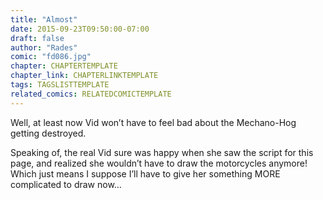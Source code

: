 ```yaml
---
title: "Almost"
date: 2015-09-23T09:50:00-07:00
draft: false
author: "Rades"
comic: "fd086.jpg"
chapter: CHAPTERTEMPLATE
chapter_link: CHAPTERLINKTEMPLATE
tags: TAGSLISTTEMPLATE
related_comics: RELATEDCOMICTEMPLATE
---
```


Well, at least now Vid won’t have to feel bad about the Mechano-Hog getting destroyed.


Speaking of, the real Vid sure was happy when she saw the script for this page, and realized she wouldn’t have to draw the motorcycles anymore! Which just means I suppose I’ll have to give her something MORE complicated to draw now…

